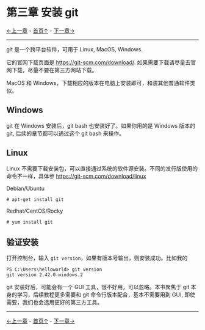 # 第三章 安装 git

[←上一章](02.md) - [首页↑](index.md) - [下一章→](04.md)

---

git 是一个跨平台软件，可用于 Linux, MacOS, Windows.

它的官网下载页面是 <https://git-scm.com/download/>. 如果需要下载请尽量去官网下载，尽量不要在第三方网站下载。

MacOS 和 Windows，下载相应的版本在电脑上安装即可，和装其他普通软件类似。

## Windows

git 在 Windows 安装后，git bash 也安装好了。如果你用的是 Windows 版本的 git, 后续的章节都可以通过这个 git bash 来操作。

## Linux

Linux 不需要下载安装包，可以直接通过系统的软件源安装。不同的发行版使用的命令不一样，具体参 <https://git-scm.com/download/linux> 

Debian/Ubuntu

```plaintext
# apt-get install git
``````

Redhat/CentOS/Rocky

```plaintext
# yum install git
```

## 验证安装

打开控制台，输入 `git version`，如果有版本号输出，则安装成功。比如我的

```plaintext
PS C:\Users\helloworld> git version
git version 2.42.0.windows.2
```

git 安装好后，可能会有一个 GUI 工具，很不好用，可以忽略。本书聚焦于 git 本身的学习，后续教程更多需要和 git 命令行版本配合，基本不需要用到 GUI, 即使需要，我们也会选用更好的第三方工具。

---

[←上一章](02.md) - [首页↑](index.md) - [下一章→](04.md)